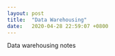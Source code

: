```yaml
---
layout: post
title:  "Data Warehousing"
date:   2020-04-28 22:59:07 +0800
---
```

Data warehousing notes